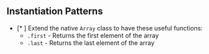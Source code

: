 ## Instantiation Patterns
* [* ] Extend the native `Array` class to have these useful functions:
  * `.first` - Returns the first element of the array
  * `.last` - Returns the last element of the array
